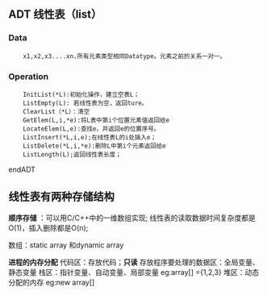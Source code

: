 ## ADT 线性表（list）
### Data
        x1,x2,x3....xn.所有元素类型相同Datatype。元素之前的关系一对一。

### Operation
        InitList(*L):初始化操作，建立空表L；
        ListEmpty(L): 若线性表为空，返回ture。
        ClearList（*L）：清空
        GetElem(L,i,*e):将L表中第i个位置元素值返回给e
        LocateElem(L,e):查找e，并返回e的位置序号。
        ListInsert(*L,i,e);在线性表L的i处插入e；
        ListDelete(*L,i,*e):删除L中第i个元素返回给e
        ListLength(L);返回线性表长度；

endADT

## 线性表有两种存储结构
**顺序存储** ：可以用C/C++中的一维数组实现;
线性表的读取数据时间复杂度都是O(1)，插入删除都是O(n);



数组：static array 和dynamic array

**进程的内存分配**
代码区：存放代码；**只读**
存放程序要处理的数据区：全局变量、静态变量
栈区：指针变量、自动变量、局部变量 eg:array[] ={1,2,3} 
堆区：动态分配的内存 eg:new array[]